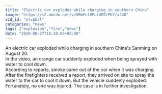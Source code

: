 ```yaml
---
title: "Electric car explodes while charging in southern China"
image: "https://s2.dmcdn.net/v/SPmFn1VFuiUEGtPKY/x240"
vid_id: "x7vpbzl"
categories: "news"
tags: ["explosion","fire","news"]
date: "2020-08-27T16:18:03+03:00"
---
```

An electric car exploded while charging in southern China's Sanming on August 20.  <br>In the video, an orange car suddenly exploded when being sprayed with water to cool down.  <br>According to reports, smoke came out of the car when it was charging.   <br>After the firefighters received a report, they arrived on site to spray the water to the car to cool it down. But the vehicle suddenly exploded.  <br>Fortunately, no one was injured. The case is in further investigation.
